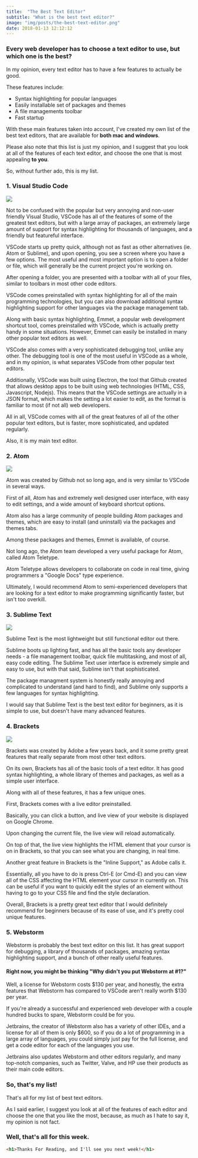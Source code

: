 ```yaml
---
title:  "The Best Text Editor"
subtitle: "What is the best text editor?"
image: "img/posts/the-best-text-editor.png"
date: 2018-01-13 12:12:12
---
```


### Every web developer has to choose a text editor to use, but which one is the best?

In my opinion, every text editor has to have a few features to actually be good.

These features include:
- Syntax highlighting for popular languages
- Easily installable set of packages and themes
- A file managements toolbar
- Fast startup

With these main features taken into account, I've created my own list of the best text editors, that are available for **both mac and windows**.

Please also note that this list is just my opinion, and I suggest that you look at all of the features of each text editor, and choose the one that is most appealing **to you**.

So, without further ado, this is my list.

### 1. Visual Studio Code

![](img/posts/the-best-text-editor-vscode.png)

Not to be confused with the popular but very annoying and non-user friendly Visual Studio, VSCode has all of the features of some of the greatest text editors, but with a large array of packages, an extremely large amount of support for syntax highlighting for thousands of languages, and a friendly but featureful interface.

VSCode starts up pretty quick, although not as fast as other alternatives (ie. Atom or Sublime), and upon opening, you see a screen where you have a few options. The most useful and most important option is to open a folder or file, which will generally be the current project you're working on.

After opening a folder, you are presented with a toolbar with all of your files, similar to toolbars in most other code editors.

VSCode comes preinstalled with syntax highlighting for all of the main programming technologies, but you can also download additional syntax highlighting support for other languages via the package management tab.

Along with basic syntax highlighting, Emmet, a popular web development shortcut tool, comes preinstalled with VSCode, which is actually pretty handy in some situations. However, Emmet can easily be installed in many other popular text editors as well.

VSCode also comes with a very sophisticated debugging tool, unlike any other. The debugging tool is one of the most useful in VSCode as a whole, and in my opinion, is what separates VSCode from other popular text editors.

Additionally, VSCode was built using Electron, the tool that Github created that allows desktop apps to be built using web technologies (HTML, CSS, Javascript, Nodejs). This means that the VSCode settings are actually in a JSON format, which makes the setting a lot easier to edit, as the format is familiar to most (if not all) web developers.

All in all, VSCode comes with all of the great features of all of the other popular text editors, but is faster, more sophisticated, and updated regularly.

Also, it is my main text editor.

### 2. Atom

![](img/posts/the-best-text-editor-atom.png)

Atom was created by Github not so long ago, and is very similar to VSCode in several ways.

First of all, Atom has and extremely well designed user interface, with easy to edit settings, and a wide amount of keyboard shortcut options.

Atom also has a large community of people building Atom packages and themes, which are easy to install (and uninstall) via the packages and themes tabs.

Among these packages and themes, Emmet is available, of course.

Not long ago, the Atom team developed a very useful package for Atom, called Atom Teletype.

Atom Teletype allows developers to collaborate on code in real time, giving programmers a "Google Docs" type experience.

Ultimately, I would recommend Atom to semi-experienced developers that are looking for a text editor to make programming significantly faster, but isn't too overkill.

### 3. Sublime Text

![](img/posts/the-best-text-editor-sublime.png)

Sublime Text is the most lightweight but still functional editor out there.

Sublime boots up lighting fast, and has all the basic tools any developer needs - a file management toolbar, quick file multitasking, and most of all, easy code editing. The Sublime Text user interface is extremely simple and easy to use, but with that said, Sublime isn't that sophisticated.

The package managment system is honestly really annoying and complicated to understand (and hard to find), and Sublime only supports a few languages for syntax highlighting.

I would say that Sublime Text is the best text editor for beginners, as it is simple to use, but doesn't have many advanced features.

### 4. Brackets

![](img/posts/the-best-text-editor-brackets.png)

Brackets was created by Adobe a few years back, and it some pretty great features that really separate from most other text editors.

On its own, Brackets has all of the basic tools of a text editor. It has good syntax highlighting, a whole library of themes and packages, as well as a simple user interface.

Along with all of these features, it has a few unique ones.

First, Brackets comes with a live editor preinstalled.

Basically, you can click a button, and live view of your website is displayed on Google Chrome.

Upon changing the current file, the live view will reload automatically.

On top of that, the live view highlights the HTML element that your cursor is on in Brackets, so that you can see what you are changing, in real time.

Another great feature in Brackets is the "Inline Support," as Adobe calls it.

Essentially, all you have to do is press Ctrl-E (or Cmd-E) and you can view all of the CSS affecting the HTML element your cursor in currently on. This can be useful if you want to quickly edit the styles of an element without having to go to your CSS file and find the style declaration.

Overall, Brackets is a pretty great text editor that I would definitely recommend for beginners because of its ease of use, and it's pretty cool unique features.

### 5. Webstorm

Webstorm is probably the best text editor on this list. It has great support for debugging, a library of thousands of packages, amazing syntax highlighting support, and a bunch of other really useful features.

#### Right now, you might be thinking "Why didn't you put Webstorm at #1?"

Well, a license for Webstorm costs $130 per year, and honestly, the extra features that Webstorm has compared to VSCode aren't really worth $130 per year.

If you're already a successful and experienced web developer with a couple hundred bucks to spare, Webstorm could be for you.

Jetbrains, the creator of Webstorm also has a variety of other IDEs, and a license for all of them is only $600, so if you do a lot of programming in a large array of languages, you could simply just pay for the full license, and get a code editor for each of the languages you use.

Jetbrains also updates Webstorm and other editors regularly, and many top-notch companies, such as Twitter, Valve, and HP use their products as their main code editors.

### So, that's my list!

That's all for my list of best text editors.

As I said earlier, I suggest you look at all of the features of each editor and choose the one that you like the most, because, as much as I hate to say it, my opinion is not fact.

### Well, that's all for this week.

``` html
<h1>Thanks For Reading, and I'll see you next week!</h1>
```